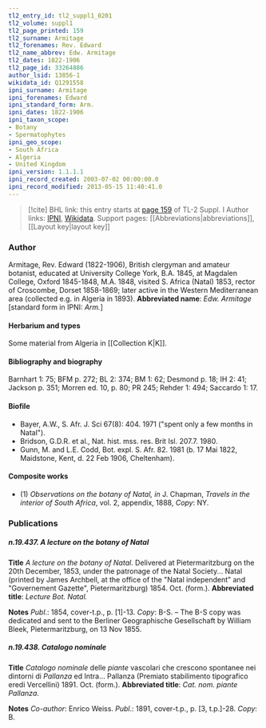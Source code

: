 ```yaml
---
tl2_entry_id: tl2_suppl1_0201
tl2_volume: suppl1
tl2_page_printed: 159
tl2_surname: Armitage
tl2_forenames: Rev. Edward
tl2_name_abbrev: Edw. Armitage
tl2_dates: 1822-1906
tl2_page_id: 33264886
author_lsid: 13856-1
wikidata_id: Q1291558
ipni_surname: Armitage
ipni_forenames: Edward
ipni_standard_form: Arm.
ipni_dates: 1822-1906
ipni_taxon_scope: 
- Botany
- Spermatophytes
ipni_geo_scope: 
- South Africa
- Algeria
- United Kingdom
ipni_version: 1.1.1.1
ipni_record_created: 2003-07-02 00:00:00.0
ipni_record_modified: 2013-05-15 11:40:41.0
---
```


> [!cite] BHL link: this entry starts at [page 159](https://www.biodiversitylibrary.org/page/33264886) of TL-2 Suppl. I
> Author links: [IPNI](https://www.ipni.org/a/13856-1), [Wikidata](https://www.wikidata.org/wiki/Q1291558). Support pages: [[Abbreviations|abbreviations]], [[Layout key|layout key]]

### Author

Armitage, Rev. Edward (1822-1906), British clergyman and amateur botanist, educated at University College York, B.A. 1845, at Magdalen College, Oxford 1845-1848, M.A. 1848, visited S. Africa (Natal) 1853, rector of Croscombe, Dorset 1858-1869; later active in the Western Mediterranean area (collected e.g. in Algeria in 1893). 
**Abbreviated name**: *Edw. Armitage* \[standard form in IPNI: *Arm.*\]

#### Herbarium and types

Some material from Algeria in [[Collection K|K]].

#### Bibliography and biography

Barnhart 1: 75; BFM p. 272; BL 2: 374; BM 1: 62; Desmond p. 18; IH 2: 41; Jackson p. 351; Morren ed. 10, p. 80; PR 245; Rehder 1: 494; Saccardo 1: 17.

#### Biofile

- Bayer, A.W., S. Afr. J. Sci 67(8): 404. 1971 ("spent only a few months in Natal").
- Bridson, G.D.R. et al., Nat. hist. mss. res. Brit Isl. 207.7. 1980.
- Gunn, M. and L.E. Codd, Bot. expl. S. Afr. 82. 1981 (b. 17 Mai 1822, Maidstone, Kent, d. 22 Feb 1906, Cheltenham).

#### Composite works

- (1) *Observations on the botany of Natal, in* J. Chapman, *Travels in the* *interior of South Africa*, vol. 2, appendix, 1888, *Copy*: NY.

### Publications

##### n.19.437. A lecture on the botany of Natal

**Title**
*A lecture on the botany of Natal*. Delivered at Pietermaritzburg on the 20th December, 1853, under the patronage of the Natal Society... Natal (printed by James Archbell, at the office of the "Natal independent" and "Governement Gazette", Pietermaritzburg) 1854. Oct. (form.).
**Abbreviated title**: *Lecture Bot. Natal.*

**Notes**
*Publ*.: 1854, cover-t.p., p. \[1\]-13. *Copy*: B-S. – The B-S copy was dedicated and sent to the Berliner Geographische Gesellschaft by William Bleek, Pietermaritzburg, on 13 Nov 1855.

##### n.19.438. Catalogo nominale

**Title**
*Catalogo nominale* delle *piante* vascolari che crescono spontanee nei dintorni di *Pallanza* ed Intra... Pallanza (Premiato stabilimento tipografico eredi Vercellini) 1891. Oct. (form.).
**Abbreviated title**: *Cat. nom. piante Pallanza*.

**Notes**
*Co-author*: Enrico Weiss.
*Publ*.: 1891, cover-t.p., p. \[3, t.p.\]-28. *Copy*: B.

